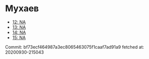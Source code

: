 # Мухаев
- [12: NA](12.md)
- [13: NA](13.md)
- [14: NA](14.md)
- [15: NA](15.md)

Commit: bf73ecf464987a3ec8065463075f1caaf7ad91a9
 fetched at: 20200930-215043
